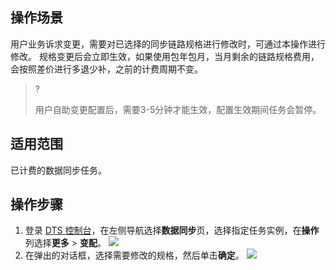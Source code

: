 
## 操作场景
用户业务诉求变更，需要对已选择的同步链路规格进行修改时，可通过本操作进行修改。
规格变更后会立即生效，如果使用包年包月，当月剩余的链路规格费用，会按照差价进行多退少补，之前的计费周期不变。

> ? 
> 
> 用户自助变更配置后，需要3-5分钟才能生效，配置生效期间任务会暂停。

## 适用范围

已计费的数据同步任务。

## 操作步骤

1. 登录 [DTS 控制台](https://console.cloud.tencent.com/dts/migration)，在左侧导航选择**数据同步**页，选择指定任务实例，在**操作**列选择**更多** > **变配**。
![](https://qcloudimg.tencent-cloud.cn/raw/94689925aa12dfa3275479132b2fe832.png)
2. 在弹出的对话框，选择需要修改的规格，然后单击**确定**。
![](https://qcloudimg.tencent-cloud.cn/raw/5157b30b34462f745abaeef1ba0a9ac5.png)

